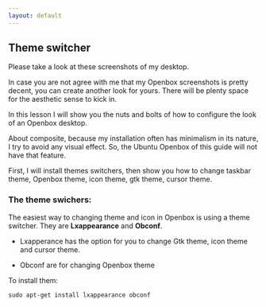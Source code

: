 ```yaml
---
layout: default
---
```

## Theme switcher
Please take a look at these screenshots of my desktop.

In case you are not agree with me that my Openbox screenshots is pretty decent, you can create another look for yours. There will be plenty space for the aesthetic sense to kick in.

In this lesson I will show you the nuts and bolts of how to configure the look of an Openbox desktop.

About composite, because my installation often has minimalism in its nature, I try to avoid any visual effect. So, the Ubuntu Openbox of this guide will not have that feature.

First, I will install themes switchers, then show you how to change taskbar theme, Openbox theme, icon theme, gtk theme, cursor theme.

### The theme swichers:

The easiest way to changing theme and icon in Openbox is using a theme switcher. They are **Lxappearance** and **Obconf**.

* Lxapperance has the option for you to change Gtk theme, icon theme and cursor theme.

* Obconf are for changing Openbox theme

To install them:
```
sudo apt-get install lxappearance obconf
```
